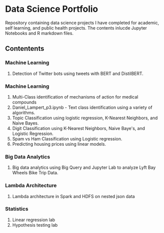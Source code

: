 # Data Science Portfolio
Repository containing data science projects I have completed for academic, self learning, and public health projects. The contents inlucde Jupyter Notebooks and R markdown files.
## Contentents
### Machine Learning
1. Detection of Twitter bots using tweets with BERT and DistilBERT. 
### Machine Learning
1. Multi-Class identification of mechanisms of action for medical compounds
2. Daniel_Lampert_p3.ipynb - Text class identification using a variety of algorithms.
3. Topic Classification using logistic regression, K-Nearest Neighbors, and Naive Bayes.
4. Digit Classification using K-Nearest Neighbors, Naive Baye's, and Logistic Regression. 
5. Spam vs Ham Classification using Logistic regression.
6. Predicting housing prices using linear models.
### Big Data Analytics
1. Big data analytics using Big Query and Jupyter Lab to analyze Lyft Bay Wheels Bike Trip Data.
### Lambda Architecture 
1. Lambda architecture in Spark and HDFS on nested json data
### Statistics 
1. Linear regression lab
2. Hypothesis testing lab
